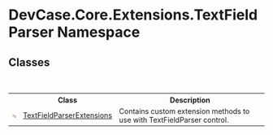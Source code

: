 # DevCase.Core.Extensions.TextFieldParser Namespace
 




## Classes
&nbsp;<table><tr><th></th><th>Class</th><th>Description</th></tr><tr><td>![Public class](media/pubclass.gif "Public class")</td><td><a href="T_DevCase_Core_Extensions_TextFieldParser_TextFieldParserExtensions">TextFieldParserExtensions</a></td><td>
Contains custom extension methods to use with TextFieldParser control.</td></tr></table>&nbsp;
